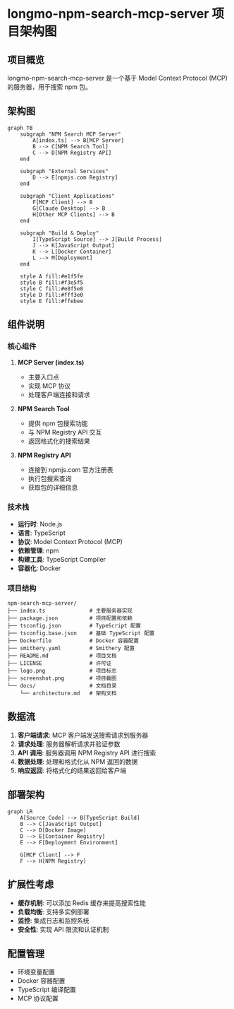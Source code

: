 # longmo-npm-search-mcp-server 项目架构图

## 项目概览

longmo-npm-search-mcp-server 是一个基于 Model Context Protocol (MCP) 的服务器，用于搜索 npm 包。

## 架构图

```mermaid
graph TB
    subgraph "NPM Search MCP Server"
        A[index.ts] --> B[MCP Server]
        B --> C[NPM Search Tool]
        C --> D[NPM Registry API]
    end
    
    subgraph "External Services"
        D --> E[npmjs.com Registry]
    end
    
    subgraph "Client Applications"
        F[MCP Client] --> B
        G[Claude Desktop] --> B
        H[Other MCP Clients] --> B
    end
    
    subgraph "Build & Deploy"
        I[TypeScript Source] --> J[Build Process]
        J --> K[JavaScript Output]
        K --> L[Docker Container]
        L --> M[Deployment]
    end
    
    style A fill:#e1f5fe
    style B fill:#f3e5f5
    style C fill:#e8f5e8
    style D fill:#fff3e0
    style E fill:#ffebee
```

## 组件说明

### 核心组件

1. **MCP Server (index.ts)**
   - 主要入口点
   - 实现 MCP 协议
   - 处理客户端连接和请求

2. **NPM Search Tool**
   - 提供 npm 包搜索功能
   - 与 NPM Registry API 交互
   - 返回格式化的搜索结果

3. **NPM Registry API**
   - 连接到 npmjs.com 官方注册表
   - 执行包搜索查询
   - 获取包的详细信息

### 技术栈

- **运行时**: Node.js
- **语言**: TypeScript
- **协议**: Model Context Protocol (MCP)
- **依赖管理**: npm
- **构建工具**: TypeScript Compiler
- **容器化**: Docker

### 项目结构

```
npm-search-mcp-server/
├── index.ts              # 主要服务器实现
├── package.json          # 项目配置和依赖
├── tsconfig.json         # TypeScript 配置
├── tsconfig.base.json    # 基础 TypeScript 配置
├── Dockerfile            # Docker 容器配置
├── smithery.yaml         # Smithery 配置
├── README.md             # 项目文档
├── LICENSE               # 许可证
├── logo.png              # 项目标志
├── screenshot.png        # 项目截图
└── docs/                 # 文档目录
    └── architecture.md   # 架构文档
```

## 数据流

1. **客户端请求**: MCP 客户端发送搜索请求到服务器
2. **请求处理**: 服务器解析请求并验证参数
3. **API 调用**: 服务器调用 NPM Registry API 进行搜索
4. **数据处理**: 处理和格式化从 NPM 返回的数据
5. **响应返回**: 将格式化的结果返回给客户端

## 部署架构

```mermaid
graph LR
    A[Source Code] --> B[TypeScript Build]
    B --> C[JavaScript Output]
    C --> D[Docker Image]
    D --> E[Container Registry]
    E --> F[Deployment Environment]
    
    G[MCP Client] --> F
    F --> H[NPM Registry]
```

## 扩展性考虑

- **缓存机制**: 可以添加 Redis 缓存来提高搜索性能
- **负载均衡**: 支持多实例部署
- **监控**: 集成日志和监控系统
- **安全性**: 实现 API 限流和认证机制

## 配置管理

- 环境变量配置
- Docker 容器配置
- TypeScript 编译配置
- MCP 协议配置